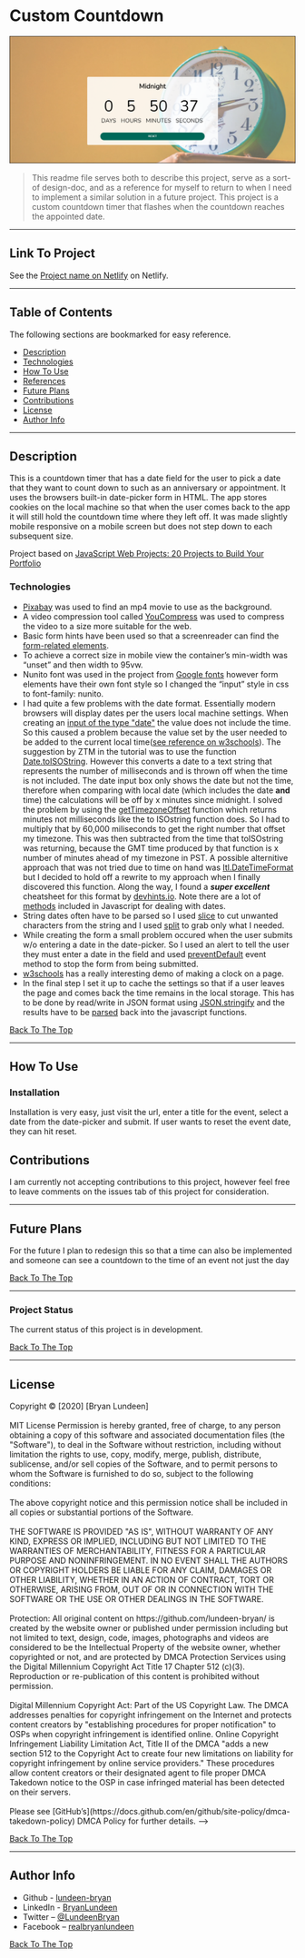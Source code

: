 # Custom Countdown

![screenshot](screenshot.png)

> This readme file serves both to describe this project, serve as a sort-of design-doc, and as a reference for myself to return to when I need to implement a similar solution in a future project. This project is a custom countdown timer that flashes when the countdown reaches the appointed date.

---

## Link To Project

See the [Project name on Netlify](https://lundeen-bryan-custom-countdown.netlify.app/) on Netlify.

---

## Table of Contents

The following sections are bookmarked for easy reference.

- [Description](#description)
- [Technologies](#technologies)
- [How To Use](#how-to-use)
- [References](#references)
- [Future Plans](#future-plans)
- [Contributions](#contributions)
- [License](#license)
- [Author Info](#author-info)

---

## Description

This is a countdown timer that has a date field for the user to pick a date that they want to count down to such as an anniversary or appointment. It uses the browsers built-in date-picker form in HTML. The app stores cookies on the local machine so that when the user comes back to the app it will still hold the countdown time where they left off.  It was made slightly mobile responsive on a mobile screen but does not step down to each subsequent size.

Project based on [JavaScript Web Projects: 20 Projects to Build Your Portfolio](https://www.udemy.com/course/javascript-web-projects-to-build-your-portfolio-resume/)

### Technologies

- [Pixabay](https://pixabay.com/videos/) was used to find an mp4 movie to use as the background.
- A video compression tool called [YouCompress](https://www.youcompress.com/) was used to compress the video to a size more suitable for the web.
- Basic form hints have been used so that a screenreader can find the [form-related elements]( https://developer.mozilla.org/en-US/docs/Web/Accessibility/ARIA/forms/Basic_form_hints).
- To achieve a correct size in mobile view the container’s min-width was “unset” and then width to 95vw.
- Nunito font was used in the project from [Google fonts](https://fonts.google.com/?query=nunito) however form elements have their own font style so I changed the “input” style in css to font-family: nunito.
- I had quite a few problems with the date format. Essentially modern browsers will display dates per the users local machine settings. When creating an [input of the type "date"](https://developer.mozilla.org/en-US/docs/Web/HTML/Element/input/date) the value does not include the time. So this caused a problem because the value set by the user needed to be added to the current local time([see reference on w3schools](https://www.w3schools.com/jsref/jsref_obj_date.asp)). The suggestion by ZTM in the tutorial was to use the function [Date.toISOString](https://developer.mozilla.org/en-US/docs/Web/JavaScript/Reference/Global_Objects/Date/toISOString). However this converts a date to a text string that represents the number of milliseconds and is thrown off when the time is not included. The date input box only shows the date but not the time, therefore when comparing with local date (which includes the date **and** time) the calculations will be off by x minutes since midnight. I solved the problem by using the [getTimezoneOffset](https://developer.mozilla.org/en-US/docs/Web/JavaScript/Reference/Global_Objects/Date/getTimezoneOffset) function which returns minutes not milliseconds like the to ISOstring function does. So I had to multiply that by 60,000 miliseconds to get the right number that offset my timezone. This was then subtracted from the time that toISOstring was returning, because the GMT time produced by that function is x number of minutes ahead of my timezone in PST. A possible alternitive approach that was not tried due to time on hand was [Itl.DateTimeFormat](https://developer.mozilla.org/en-US/docs/Web/JavaScript/Reference/Global_Objects/Intl) but I decided to hold off a rewrite to my approach when I finally discovered this function. Along the way, I found a _**super excellent**_ cheatsheet for this format by [devhints.io](https://devhints.io/wip/intl-datetime). Note there are a lot of [methods](https://www.w3schools.com/jsref/jsref_obj_date.asp) included in Javascript for dealing with dates.
- String dates often have to be parsed so I used [slice](https://www.w3schools.com/jsref/jsref_slice_string.asp) to cut unwanted characters from the string and I used [split](https://www.w3schools.com/jsref/jsref_split.asp) to grab only what I needed.
- While creating the form a small problem occured when the user submits w/o entering a date in the date-picker. So I used an alert to tell the user they must enter a date in the field and used [preventDefault](https://www.w3schools.com/jsref/event_preventdefault.asp) event method to stop the form from being submitted.
- [w3schools](https://www.w3schools.com/js/js_timing.asp) has a really interesting demo of making a clock on a page.
- In the final step I set it up to cache the settings so that if a user leaves the page and comes back the time remains in the local storage. This has to be done by read/write in JSON format using [JSON.stringify](https://developer.mozilla.org/en-US/docs/Web/JavaScript/Reference/Global_Objects/JSON/stringify) and the results have to be [parsed](https://developer.mozilla.org/en-US/docs/Web/JavaScript/Reference/Global_Objects/JSON/parse) back into the javascript functions.

[Back To The Top](#custom-countdown)

---

## How To Use

### Installation

Installation is very easy, just visit the url, enter a title for the event, select a date from the date-picker and submit. If user wants to reset the event date, they can hit reset.

## Contributions

I am currently not accepting contributions to this project, however feel free to leave comments on the issues tab of this project for consideration.

---

## Future Plans

For the future I plan to redesign this so that a time can also be implemented and someone can see a countdown to the time of an event not just the day

[Back To The Top](#custom-countdown)

---

### Project Status

The current status of this project is in development.

[Back To The Top](#custom-countdown)

---

## License

<mitlicense>
Copyright &copy; [2020] [Bryan Lundeen]
<br/><br/>
MIT License
Permission is hereby granted, free of charge, to any person obtaining a copy of this software and associated documentation files (the "Software"), to deal in the Software without restriction, including without limitation the rights to use, copy, modify, merge, publish, distribute, sublicense, and/or sell copies of the Software, and to permit persons to whom the Software is furnished to do so, subject to the following conditions:
<br/><br/>
The above copyright notice and this permission notice shall be included in all copies or substantial portions of the Software.
<br/><br/>
THE SOFTWARE IS PROVIDED "AS IS", WITHOUT WARRANTY OF ANY KIND, EXPRESS OR IMPLIED, INCLUDING BUT NOT LIMITED TO THE WARRANTIES OF MERCHANTABILITY, FITNESS FOR A PARTICULAR PURPOSE AND NONINFRINGEMENT. IN NO EVENT SHALL THE AUTHORS OR COPYRIGHT HOLDERS BE LIABLE FOR ANY CLAIM, DAMAGES OR OTHER LIABILITY, WHETHER IN AN ACTION OF CONTRACT, TORT OR OTHERWISE, ARISING FROM, OUT OF OR IN CONNECTION WITH THE SOFTWARE OR THE USE OR OTHER DEALINGS IN THE SOFTWARE.
<br/><br/>
<mitlicense>
<!—
<dmca>
Protection: All original content on https://github.com/lundeen-bryan/ is created by the website owner or published under permission including but not limited to text, design, code, images, photographs and videos are considered to be the Intellectual Property of the website owner, whether copyrighted or not, and are protected by DMCA Protection Services using the Digital Millennium Copyright Act Title 17 Chapter 512 (c)(3). Reproduction or re-publication of this content is prohibited without permission.
<br/><br/>
Digital Millennium Copyright Act: Part of the US Copyright Law. The DMCA addresses penalties for copyright infringement on the Internet and protects content creators by "establishing procedures for proper notification" to OSPs when copyright infringement is identified online. Online Copyright Infringement Liability Limitation Act, Title II of the DMCA "adds a new section 512 to the Copyright Act to create four new limitations on liability for copyright infringement by online service providers." These procedures allow content creators or their designated agent to file proper DMCA Takedown notice to the OSP in case infringed material has been detected on their servers.
<br/><br/>
Please see [GitHub’s](https://docs.github.com/en/github/site-policy/dmca-takedown-policy) DMCA Policy for further details.
<dmca>
-->

[Back To The Top](#custom-countdown)

---

## Author Info

- Github - [lundeen-bryan](https://github.com/lundeen-bryan)
- LinkedIn - [BryanLundeen](https://www.linkedin.com/in/bryanlundeen/)
- Twitter – [@LundeenBryan](https://twitter.com/LundeenBryan)
- Facebook – [realbryanlundeen](https://www.facebook.com/realbryanlundeen)

[Back To The Top](#custom-countdown)

